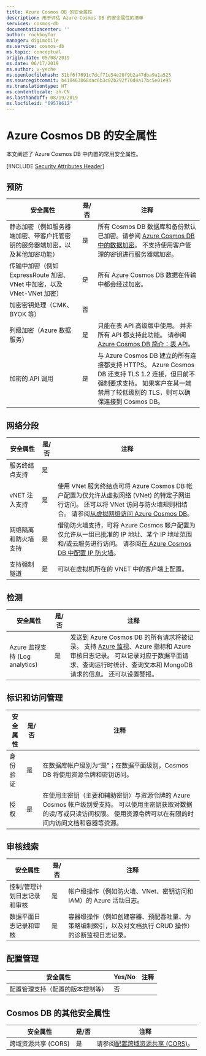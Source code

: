 ```yaml
---
title: Azure Cosmos DB 的安全属性
description: 用于评估 Azure Cosmos DB 的安全属性的清单
services: cosmos-db
documentationcenter: ''
author: rockboyfor
manager: digimobile
ms.service: cosmos-db
ms.topic: conceptual
origin.date: 05/08/2019
ms.date: 06/17/2019
ms.author: v-yeche
ms.openlocfilehash: 31bf6f7691c7dcf71e54e28f9b2a47dba9a1a525
ms.sourcegitcommit: b418463868dac6b3c82b292f70d4a17bc5e01e95
ms.translationtype: HT
ms.contentlocale: zh-CN
ms.lasthandoff: 08/19/2019
ms.locfileid: "69578612"
---
```

# <a name="security-attributes-for-azure-cosmos-db"></a>Azure Cosmos DB 的安全属性

本文阐述了 Azure Cosmos DB 中内置的常用安全属性。

[!INCLUDE [Security Attributes Header](../../includes/security-attributes-header.md)]

## <a name="preventative"></a>预防

| 安全属性 | 是/否 | 注释 |
|---|---|--|
| 静态加密（例如服务器端加密、带客户托管密钥的服务器端加密，以及其他加密功能） | 是 | 所有 Cosmos DB 数据库和备份默认已加密。请参阅 [Azure Cosmos DB 中的数据加密](database-encryption-at-rest.md)。 不支持使用客户管理的密钥进行服务器端加密。 |
| 传输中加密（例如 ExpressRoute 加密、VNet 中加密，以及 VNet-VNet 加密）| 是 | 所有 Azure Cosmos DB 数据在传输中都会经过加密。 |
| 加密密钥处理（CMK、BYOK 等）| 否 |  |
| 列级加密（Azure 数据服务）| 是 | 只能在表 API 高级版中使用。 并非所有 API 都支持此功能。 请参阅 [Azure Cosmos DB 简介：表 API](table-introduction.md)。 |
| 加密的 API 调用| 是 | 与 Azure Cosmos DB 建立的所有连接都支持 HTTPS。 Azure Cosmos DB 还支持 TLS 1.2 连接，但目前不强制要求支持。 如果客户在其一端禁用了较低级别的 TLS，则可以确保连接到 Cosmos DB。  |

## <a name="network-segmentation"></a>网络分段

| 安全属性 | 是/否 | 注释 |
|---|---|--|
| 服务终结点支持| 是 |  |
| vNET 注入支持| 是 | 使用 VNet 服务终结点可将 Azure Cosmos DB 帐户配置为仅允许从虚拟网络 (VNet) 的特定子网进行访问。 还可以将 VNet 访问与防火墙规则相结合。  请参阅[从虚拟网络访问 Azure Cosmos DB](vnet-service-endpoint.md)。 |
| 网络隔离和防火墙支持| 是 | 借助防火墙支持，可将 Azure Cosmos 帐户配置为仅允许从一组已批准的 IP 地址、某个 IP 地址范围和/或云服务进行访问。 请参阅[在 Azure Cosmos DB 中配置 IP 防火墙](how-to-configure-firewall.md)。|
| 支持强制隧道 | 是 | 可以在虚拟机所在的 VNET 中的客户端上配置。   |

## <a name="detection"></a>检测

| 安全属性 | 是/否 | 注释|
|---|---|--|
| Azure 监视支持 (Log analytics)| 是 | 发送到 Azure Cosmos DB 的所有请求将被记录。 支持 [Azure 监视](../azure-monitor/overview.md)、Azure 指标和 Azure 审核日志记录。  可以记录对应于数据平面请求、查询运行时统计、查询文本和 MongoDB 请求的信息。 还可以设置警报。 |

<!--Not Available on App insights-->

## <a name="identity-and-access-management"></a>标识和访问管理

| 安全属性 | 是/否 | 注释|
|---|---|--|
| 身份验证| 是 | 在数据库帐户级别为“是”；在数据平面级别，Cosmos DB 将使用资源令牌和密钥访问。 |
| 授权| 是 | 在使用主密钥（主要和辅助密钥）与资源令牌的 Azure Cosmos 帐户级别受支持。 可以使用主密钥获取对数据的读/写或只读访问权限。 使用资源令牌可以在有限的时间内访问文档和容器等资源。 |

## <a name="audit-trail"></a>审核线索

| 安全属性 | 是/否 | 注释|
|---|---|--|
| 控制/管理计划日志记录和审核| 是 | 帐户级操作（例如防火墙、VNet、密钥访问和 IAM）的 Azure 活动日志。 |
| 数据平面日志记录和审核 | 是 | 容器级操作（例如创建容器、预配吞吐量、为策略编制索引，以及对文档执行 CRUD 操作）的诊断监视日志记录。 |

## <a name="configuration-management"></a>配置管理

| 安全属性 | Yes/No | 注释|
|---|---|--|
| 配置管理支持（配置的版本控制等）| 否  | | 

## <a name="additional-security-attributes-for-cosmos-db"></a>Cosmos DB 的其他安全属性

| 安全属性 | 是/否 | 注释|
|---|---|--|
| 跨域资源共享 (CORS) | 是 | 请参阅[配置跨域资源共享 (CORS)](how-to-configure-cross-origin-resource-sharing.md)。 |

<!-- Update_Description: new articles on cosmos db security attributes-->
<!--ms.date: 06/17/2019-->
